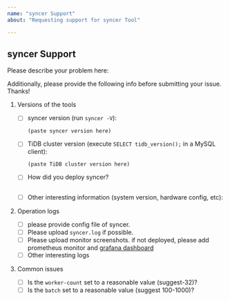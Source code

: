 ```yaml
---
name: "syncer Support"
about: "Requesting support for syncer Tool"

---
```


## syncer Support

Please describe your problem here:

>
>
>

Additionally, please provide the following info before submitting your issue. Thanks!

1. Versions of the tools

    - [ ] syncer version (run `syncer -V`):

        ```
        (paste syncer version here)
        ```

    - [ ] TiDB cluster version (execute `SELECT tidb_version();` in a MySQL client):

        ```
        (paste TiDB cluster version here)
        ```

    - [ ] How did you deploy syncer?

        ```
        ```

    - [ ] Other interesting information (system version, hardware config, etc):

        >
        >
        >

2. Operation logs
    - [ ] please provide config file of syncer.
    - [ ] Please upload `syncer.log` if possible.
    - [ ] Please upload monitor screenshots. if not deployed, please add prometheus monitor and [grafana dashboard](https://github.com/pingcap/tidb-ansible/blob/master/scripts/syncer.json)
    - [ ] Other interesting logs

3. Common issues
    - [ ] Is the `worker-count` set to a reasonable value (suggest-32)?
    - [ ] Is the `batch` set to a reasonable value (suggest 100-1000)?
